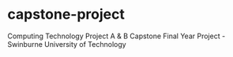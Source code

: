 # capstone-project
Computing Technology Project A &amp; B Capstone Final Year Project - Swinburne University of Technology
